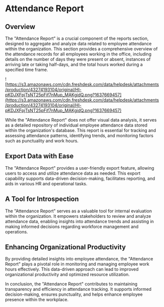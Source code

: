 # Attendance Report

## Overview

The "Attendance Report" is a crucial component of the reports section, designed to aggregate and analyze data related to employee attendance within the organization. This section provides a comprehensive overview of the attendance records for all employees working in the office, including details on the number of days they were present or absent, instances of arriving late or taking half-days, and the total hours worked during a specified time frame.

![https://s3.amazonaws.com/cdn.freshdesk.com/data/helpdesk/attachments/production/43274193104/original/Hl-pKDJXFpjTsNT25pFif7nMup_MAKgidQ.png?1637669457](https://s3.amazonaws.com/cdn.freshdesk.com/data/helpdesk/attachments/production/43274193104/original/Hl-pKDJXFpjTsNT25pFif7nMup_MAKgidQ.png?1637669457)

While the "Attendance Report" does not offer visual data analysis, it serves as a detailed repository of individual employee attendance data stored within the organization's database. This report is essential for tracking and assessing attendance patterns, identifying trends, and monitoring factors such as punctuality and work hours.

## Export Data with Ease

The "Attendance Report" provides a user-friendly export feature, allowing users to access and utilize attendance data as needed. This export capability supports data-driven decision-making, facilitates reporting, and aids in various HR and operational tasks.

## A Tool for Introspection

The "Attendance Report" serves as a valuable tool for internal evaluation within the organization. It empowers stakeholders to review and analyze attendance data, enabling insights into attendance trends and assisting in making informed decisions regarding workforce management and operations.

## Enhancing Organizational Productivity

By providing detailed insights into employee attendance, the "Attendance Report" plays a pivotal role in monitoring and managing employee work hours effectively. This data-driven approach can lead to improved organizational productivity and optimized resource utilization.

In conclusion, the "Attendance Report" contributes to maintaining transparency and efficiency in attendance tracking. It supports informed decision-making, ensures punctuality, and helps enhance employee presence within the workplace.